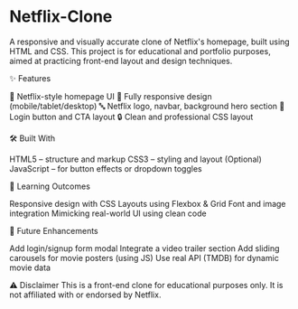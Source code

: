 # Netflix-Clone
A responsive and visually accurate clone of Netflix's homepage, built using HTML and CSS. This project is for educational and portfolio purposes, aimed at practicing front-end layout and design techniques.

✨ Features

🎨 Netflix-style homepage UI
📱 Fully responsive design (mobile/tablet/desktop)
🔤 Netflix logo, navbar, background hero section
🔘 Login button and CTA layout
🔒 Clean and professional CSS layout

🛠️ Built With

HTML5 – structure and markup
CSS3 – styling and layout
(Optional) JavaScript – for button effects or dropdown toggles

🎯 Learning Outcomes

Responsive design with CSS
Layouts using Flexbox & Grid
Font and image integration
Mimicking real-world UI using clean code

🧩 Future Enhancements

Add login/signup form modal
Integrate a video trailer section
Add sliding carousels for movie posters (using JS)
Use real API (TMDB) for dynamic movie data

⚠️ Disclaimer
This is a front-end clone for educational purposes only. It is not affiliated with or endorsed by Netflix.




